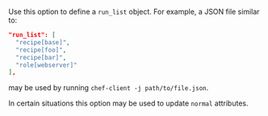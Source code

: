 Use this option to define a `run_list` object. For example, a JSON file
similar to:

```json
"run_list": [
  "recipe[base]",
  "recipe[foo]",
  "recipe[bar]",
  "role[webserver]"
],
```

may be used by running `chef-client -j path/to/file.json`.

In certain situations this option may be used to update `normal`
attributes.
